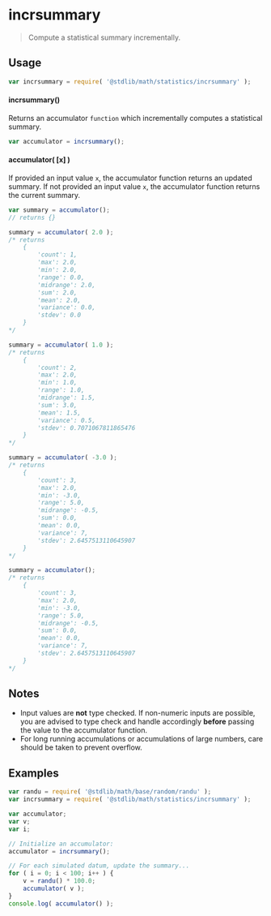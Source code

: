 # incrsummary

> Compute a statistical summary incrementally.


<section class="usage">

## Usage

``` javascript
var incrsummary = require( '@stdlib/math/statistics/incrsummary' );
```

#### incrsummary()

Returns an accumulator `function` which incrementally computes a statistical summary.

``` javascript
var accumulator = incrsummary();
```

#### accumulator( \[x\] )

If provided an input value `x`, the accumulator function returns an updated summary. If not provided an input value `x`, the accumulator function returns the current summary.

``` javascript
var summary = accumulator();
// returns {}

summary = accumulator( 2.0 );
/* returns
    {
        'count': 1,
        'max': 2.0,
        'min': 2.0,
        'range': 0.0,
        'midrange': 2.0,
        'sum': 2.0,
        'mean': 2.0,
        'variance': 0.0,
        'stdev': 0.0
    }
*/

summary = accumulator( 1.0 );
/* returns
    {
        'count': 2,
        'max': 2.0,
        'min': 1.0,
        'range': 1.0,
        'midrange': 1.5,
        'sum': 3.0,
        'mean': 1.5,
        'variance': 0.5,
        'stdev': 0.7071067811865476
    }
*/

summary = accumulator( -3.0 );
/* returns
    {
        'count': 3,
        'max': 2.0,
        'min': -3.0,
        'range': 5.0,
        'midrange': -0.5,
        'sum': 0.0,
        'mean': 0.0,
        'variance': 7,
        'stdev': 2.6457513110645907
    }
*/

summary = accumulator();
/* returns
    {
        'count': 3,
        'max': 2.0,
        'min': -3.0,
        'range': 5.0,
        'midrange': -0.5,
        'sum': 0.0,
        'mean': 0.0,
        'variance': 7,
        'stdev': 2.6457513110645907
    }
*/
```

</section>

<!-- /.usage -->


<section class="notes">

## Notes

* Input values are __not__ type checked. If non-numeric inputs are possible, you are advised to type check and handle accordingly __before__ passing the value to the accumulator function.
* For long running accumulations or accumulations of large numbers, care should be taken to prevent overflow.

</section>

<!-- /.notes -->


<section class="examples">

## Examples

``` javascript
var randu = require( '@stdlib/math/base/random/randu' );
var incrsummary = require( '@stdlib/math/statistics/incrsummary' );

var accumulator;
var v;
var i;

// Initialize an accumulator:
accumulator = incrsummary();

// For each simulated datum, update the summary...
for ( i = 0; i < 100; i++ ) {
    v = randu() * 100.0;
    accumulator( v );
}
console.log( accumulator() );
```

</section>

<!-- /.examples -->


<section class="links">

</section>

<!-- /.links -->
